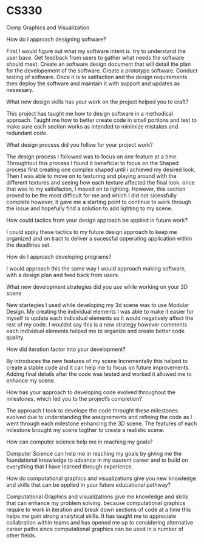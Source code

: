 # CS330
Comp Graphics and Visualization

How do I approach designing software?

First I would figure out what my software intent is. try to understand the user base. Get feedback from users to gather what needs the software should meet. Create an software design document that will detail the plan for the developement of the software. Create a prototype software. Conduct testing of software. Once it is to satifaction and the design requirements then deploy the software and maintain it with support and updates as nessesary. 

What new design skills has your work on the project helped you to craft?

This project has taught me how to design software in a methodical approach. Taught me how to better create code in small portions and test to make sure each section works as intended to minimize mistakes and redundant code.

What design process did you follow for your project work?

The design process I followed was to focus on one feature at a time. Throughtout this process I found it beneficial to focus on the Shaped process first creating one complex shaped until i achieved my desired look. Then I was able to move on to texturing and playing around with the different textures and seeing how each texture affected the final look. once that was to my satisfacion, I moved on to lighting. However, this section proved to be the most difficult for me and which I did not sicessfully complete however, it gave me a starting point to continue to work through the issue and hopefully find a solution to add lighting to my scene. 

How could tactics from your design approach be applied in future work?

I could apply these tactics to my future design approach to keep me organized and on tract to deliver a sucessful opperating application within the deadlines set.

How do I approach developing programs?

I would approach this the same way I would approach making software, with a design plan and feed back from users. 

What new development strategies did you use while working on your 3D scene 

New startegies I used while developing my 3d scene was to use Modular Design. My creating the individual elements I was able to make it easier for myself to update each individual elements so it would negatively affect the rest of my code. I wouldnt say this is a new strategy however comments each individual elements helped me to organize and create better code quality.

How did iteration factor into your development?

By introduces the new features of my scene Incrementally this helped to create a stable code and it can help me to focus on future improvements.  Adding final details after the code was tested and worked it allowed me to enhance my scene.


How has your approach to developing code evolved throughout the milestones, which led you to the project’s completion?

The approach I took to develope the code throught these milestones evolved due to understanding the assignements and refining the code as I went through each milestone enhancing the 3D scene. The features of each milestone brought my scene togther to create a realistic scene. 

How can computer science help me in reaching my goals?

Computer Science can help me in reaching my goals by giving me the foundational knowledge to advance in my cuurent career and to build on everything that I have learned through experience. 

How do computational graphics and visualizations give you new knowledge and skills that can be applied in your future educational pathway?

Computational Graphics and visualizations give me knowledge and skills that can enhance my problem solving. because computational graphics require to work in iteration and break down sections of code at a time this helps me gain strong analytical skills. It has taught me to appreciate collabration within teams and has opened me up to considering alternative career paths since computational graphics can be used in a number of other fields.



